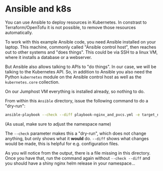 # Ansible and k8s

You can use Ansible to deploy resources in Kubernetes. In constrast to
Terraform/OpenTofu it is not possible, to remove those resources automatically.

To work with this example Ansible code, you need Ansible installed on your
laptop. This machine, commonly called "Ansible control host", then reaches out
to other systems and "does things". This could be via SSH to a linux VM, where
it installs a database or a webserver.

But Ansible also allows talking to APIs to "do things". In our case, we will be
talking to the Kubernetes API. So, in addition to Ansible you also need the
Python `kubernetes` module on the Ansible control host as well as the
`kubernetes.core` collection.

On our Jumphost VM everything is installed already, so nothing to do.

From within this `Ansible` directory, issue the following command to do a
"dry-run":

```bash
ansible-playbook --check --diff playbook-nginx_and_pvcs.yml -e target_namespace=schulungXXwork
```

(As usual, make sure to adjust the namespace name)

The `--check` parameter makes this a "dry-run", which does not change anything,
but only shows what it **would** do. `--diff` shows what changes would be made,
this is helpful for e.g. configuration files.

As you will notice from the output, there is a file missing in this directory.
Once you have that, run the command again without `--check --diff` and you
should have a shiny nginx helm release in your namespace...

